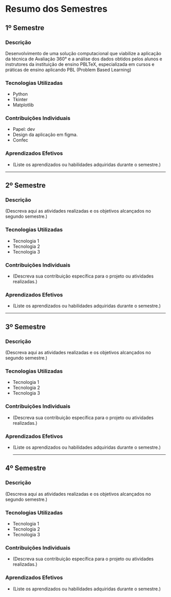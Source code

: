 # Resumo dos Semestres

## 1º Semestre

### Descrição
Desenvolvimento de uma solução computacional que viabilize a aplicação da técnica de Avaliação 360° e a análise dos dados obtidos pelos alunos e instrutores da instituição de ensino PBLTeX, especializada em cursos e práticas de ensino aplicando PBL (Problem Based Learning)

### Tecnologias Utilizadas
- Python
- Tkinter
- Matplotlib

### Contribuições Individuais
- Papel: dev
- Design da aplicação em figma.
- Confec

### Aprendizados Efetivos
- (Liste os aprendizados ou habilidades adquiridas durante o semestre.)

---

## 2º Semestre

### Descrição
(Descreva aqui as atividades realizadas e os objetivos alcançados no segundo semestre.)

### Tecnologias Utilizadas
- Tecnologia 1
- Tecnologia 2
- Tecnologia 3

### Contribuições Individuais
- (Descreva sua contribuição específica para o projeto ou atividades realizadas.)

### Aprendizados Efetivos
- (Liste os aprendizados ou habilidades adquiridas durante o semestre.)

---

## 3º Semestre

### Descrição
(Descreva aqui as atividades realizadas e os objetivos alcançados no segundo semestre.)

### Tecnologias Utilizadas
- Tecnologia 1
- Tecnologia 2
- Tecnologia 3

### Contribuições Individuais
- (Descreva sua contribuição específica para o projeto ou atividades realizadas.)

### Aprendizados Efetivos
- (Liste os aprendizados ou habilidades adquiridas durante o semestre.)

  ---

## 4º Semestre

### Descrição
(Descreva aqui as atividades realizadas e os objetivos alcançados no segundo semestre.)

### Tecnologias Utilizadas
- Tecnologia 1
- Tecnologia 2
- Tecnologia 3

### Contribuições Individuais
- (Descreva sua contribuição específica para o projeto ou atividades realizadas.)

### Aprendizados Efetivos
- (Liste os aprendizados ou habilidades adquiridas durante o semestre.)
